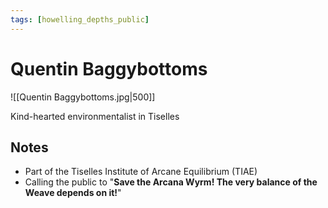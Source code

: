 ```yaml
---
tags: [howelling_depths_public]
---
```

# Quentin Baggybottoms

![[Quentin Baggybottoms.jpg|500]]

Kind-hearted environmentalist in Tiselles

## Notes

- Part of the Tiselles Institute of Arcane Equilibrium (TIAE)
- Calling the public to "**Save the Arcana Wyrm! The very balance of the Weave depends on it!**"
